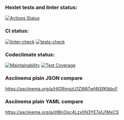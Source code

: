 ### Hexlet tests and linter status:

[![Actions Status](https://github.com/devilus/frontend-project-lvl2/workflows/hexlet-check/badge.svg)](https://github.com/devilus/frontend-project-lvl2/actions)

### CI status:

[![linter-check](https://github.com/devilus/frontend-project-lvl2/actions/workflows/linter-check.yml/badge.svg?branch=main)](https://github.com/devilus/frontend-project-lvl2/actions/workflows/linter-check.yml)
[![tests-check](https://github.com/devilus/frontend-project-lvl2/actions/workflows/tests-check.yml/badge.svg?branch=main)](https://github.com/devilus/frontend-project-lvl2/actions/workflows/tests-check.yml)

### Codeclimate status:

[![Maintainability](https://api.codeclimate.com/v1/badges/911ca129c988c9293865/maintainability)](https://codeclimate.com/github/devilus/frontend-project-lvl2/maintainability)
[![Test Coverage](https://api.codeclimate.com/v1/badges/911ca129c988c9293865/test_coverage)](https://codeclimate.com/github/devilus/frontend-project-lvl2/test_coverage)

### Asciinema plain JSON compare

https://asciinema.org/a/HIORmgzU1ZWATwf4tSfKlbbcF

### Asciinema plain YAML compare

https://asciinema.org/a/dtBnOoc4Lzx0N3YE7a1J1MxCS
